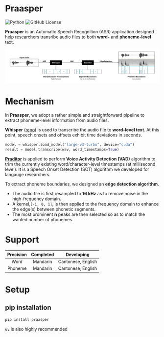# Praasper
![Python](https://img.shields.io/badge/python-3.10-blue.svg)
![GitHub License](https://img.shields.io/github/license/Paradeluxe/Praasper)


**Praasper** is an Automatic Speech Recognition (ASR) application designed help researchers transribe audio files to both **word-** and **phoneme-level** text.

![mechanism](promote/mechanism.png)



# Mechanism
In **Praasper**, we adopt a rather simple and straightforward pipeline to extract phoneme-level information from audio files.

**Whisper** ([repo](https://github.com/openai/whisper)) is used to transcribe the audio file to **word-level text**. At this point, speech onsets and offsets exhibit time deviations in seconds.

```Python
model = whisper.load_model("large-v3-turbo", device="cuda")
result = model.transcribe(wav, word_timestamps=True)
```

[**Praditor**](https://github.com/Paradeluxe/Praditor) is applied to perform **Voice Activity Detection (VAD)** algorithm to trim the currently existing word/character-level timestamps (at millisecond level). It is a Speech Onset Detection (SOT) algorithm we developed for langauge researchers.

To extract phoneme boundaries, we designed an **edge detection algorithm**. 
- The audio file is first resampled to **16 kHz** as to remove noise in the high-frequency domain. 
- A kernel,`[-1, 0, 1]`, is then applied to the frequency domain to enhance the edge(s) between phonetic segments.
- The most prominent **n** peaks are then selected so as to match the wanted number of phonemes.

# Support

| Precision | Completed  | Developing  |
| :---: | :---: | :---: |
| Word  | Mandarin  |  Cantonese, English |
|  Phoneme |  Mandarin |  Cantonese, English |

# Setup

## pip installation

```bash
pip install praasper
```

`uv` is also highly recommended
